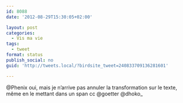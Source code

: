 ```yaml
---
id: 8088
date: '2012-08-29T15:30:05+02:00'

layout: post
categories:
  - Vis ma vie
tags:
  - tweet
format: status
publish_social: no
guid: 'http://tweets.local/?birdsite_tweet=240833709136281601'

---
```


@Phenix oui, mais je n’arrive pas annuler la transformation sur le texte, même en le mettant dans un span cc @goetter @dhoko\_